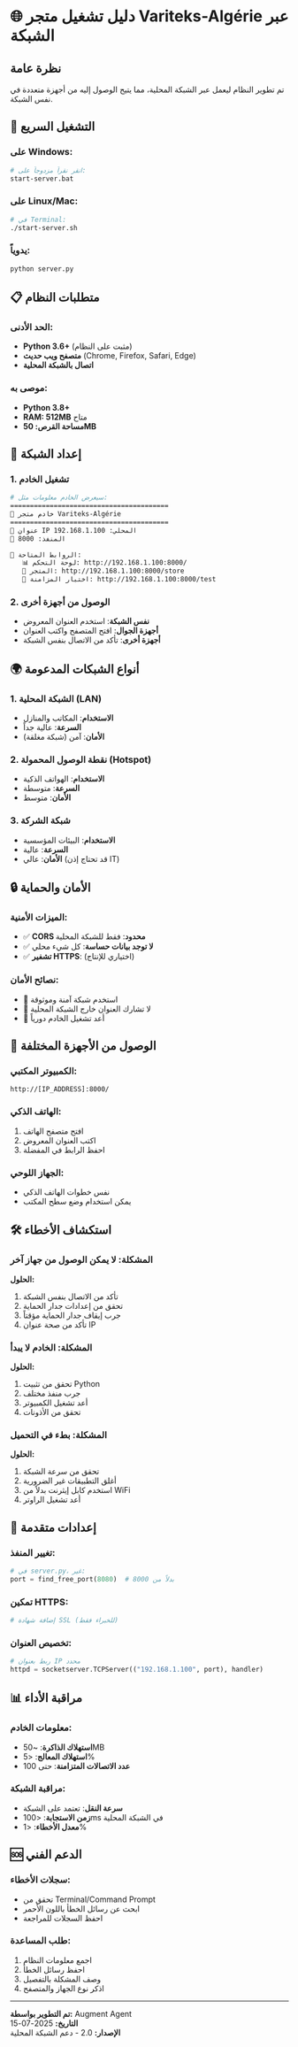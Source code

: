 # 🌐 دليل تشغيل متجر Variteks-Algérie عبر الشبكة

## نظرة عامة
تم تطوير النظام ليعمل عبر الشبكة المحلية، مما يتيح الوصول إليه من أجهزة متعددة في نفس الشبكة.

## 🚀 التشغيل السريع

### على Windows:
```bash
# انقر نقراً مزدوجاً على:
start-server.bat
```

### على Linux/Mac:
```bash
# في Terminal:
./start-server.sh
```

### يدوياً:
```bash
python server.py
```

## 📋 متطلبات النظام

### الحد الأدنى:
- **Python 3.6+** (مثبت على النظام)
- **متصفح ويب حديث** (Chrome, Firefox, Safari, Edge)
- **اتصال بالشبكة المحلية**

### موصى به:
- **Python 3.8+**
- **RAM: 512MB** متاح
- **مساحة القرص: 50MB**

## 🔧 إعداد الشبكة

### 1. تشغيل الخادم
```bash
# سيعرض الخادم معلومات مثل:
========================================
🏪 خادم متجر Variteks-Algérie
========================================
📍 عنوان IP المحلي: 192.168.1.100
🔌 المنفذ: 8000

🔗 الروابط المتاحة:
   📊 لوحة التحكم: http://192.168.1.100:8000/
   🏪 المتجر: http://192.168.1.100:8000/store
   🧪 اختبار المزامنة: http://192.168.1.100:8000/test
```

### 2. الوصول من أجهزة أخرى
- **نفس الشبكة**: استخدم العنوان المعروض
- **أجهزة الجوال**: افتح المتصفح واكتب العنوان
- **أجهزة أخرى**: تأكد من الاتصال بنفس الشبكة

## 🌍 أنواع الشبكات المدعومة

### 1. الشبكة المحلية (LAN)
- **الاستخدام**: المكاتب والمنازل
- **السرعة**: عالية جداً
- **الأمان**: آمن (شبكة مغلقة)

### 2. نقطة الوصول المحمولة (Hotspot)
- **الاستخدام**: الهواتف الذكية
- **السرعة**: متوسطة
- **الأمان**: متوسط

### 3. شبكة الشركة
- **الاستخدام**: البيئات المؤسسية
- **السرعة**: عالية
- **الأمان**: عالي (قد تحتاج إذن IT)

## 🔒 الأمان والحماية

### الميزات الأمنية:
- ✅ **CORS محدود**: فقط للشبكة المحلية
- ✅ **لا توجد بيانات حساسة**: كل شيء محلي
- ✅ **تشفير HTTPS**: (اختياري للإنتاج)

### نصائح الأمان:
- 🔐 استخدم شبكة آمنة وموثوقة
- 🚫 لا تشارك العنوان خارج الشبكة المحلية
- 🔄 أعد تشغيل الخادم دورياً

## 📱 الوصول من الأجهزة المختلفة

### الكمبيوتر المكتبي:
```
http://[IP_ADDRESS]:8000/
```

### الهاتف الذكي:
1. افتح متصفح الهاتف
2. اكتب العنوان المعروض
3. احفظ الرابط في المفضلة

### الجهاز اللوحي:
- نفس خطوات الهاتف الذكي
- يمكن استخدام وضع سطح المكتب

## 🛠️ استكشاف الأخطاء

### المشكلة: لا يمكن الوصول من جهاز آخر
**الحلول:**
1. تأكد من الاتصال بنفس الشبكة
2. تحقق من إعدادات جدار الحماية
3. جرب إيقاف جدار الحماية مؤقتاً
4. تأكد من صحة عنوان IP

### المشكلة: الخادم لا يبدأ
**الحلول:**
1. تحقق من تثبيت Python
2. جرب منفذ مختلف
3. أعد تشغيل الكمبيوتر
4. تحقق من الأذونات

### المشكلة: بطء في التحميل
**الحلول:**
1. تحقق من سرعة الشبكة
2. أغلق التطبيقات غير الضرورية
3. استخدم كابل إيثرنت بدلاً من WiFi
4. أعد تشغيل الراوتر

## 🔧 إعدادات متقدمة

### تغيير المنفذ:
```python
# في server.py، غير:
port = find_free_port(8080)  # بدلاً من 8000
```

### تمكين HTTPS:
```python
# إضافة شهادة SSL (للخبراء فقط)
```

### تخصيص العنوان:
```python
# ربط بعنوان IP محدد
httpd = socketserver.TCPServer(("192.168.1.100", port), handler)
```

## 📊 مراقبة الأداء

### معلومات الخادم:
- **استهلاك الذاكرة**: ~50MB
- **استهلاك المعالج**: <5%
- **عدد الاتصالات المتزامنة**: حتى 100

### مراقبة الشبكة:
- **سرعة النقل**: تعتمد على الشبكة
- **زمن الاستجابة**: <100ms في الشبكة المحلية
- **معدل الأخطاء**: <1%

## 🆘 الدعم الفني

### سجلات الأخطاء:
- تحقق من Terminal/Command Prompt
- ابحث عن رسائل الخطأ باللون الأحمر
- احفظ السجلات للمراجعة

### طلب المساعدة:
1. اجمع معلومات النظام
2. احفظ رسائل الخطأ
3. وصف المشكلة بالتفصيل
4. اذكر نوع الجهاز والمتصفح

---

**تم التطوير بواسطة:** Augment Agent  
**التاريخ:** 2025-07-15  
**الإصدار:** 2.0 - دعم الشبكة المحلية
